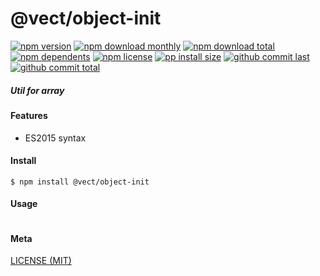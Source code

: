# @vect/object-init

[![npm version][badge-npm-version]][url-npm]
[![npm download monthly][badge-npm-download-monthly]][url-npm]
[![npm download total][badge-npm-download-total]][url-npm]
[![npm dependents][badge-npm-dependents]][url-github]
[![npm license][badge-npm-license]][url-npm]
[![pp install size][badge-pp-install-size]][url-pp]
[![github commit last][badge-github-last-commit]][url-github]
[![github commit total][badge-github-commit-count]][url-github]

[//]: <> (Shields)
[badge-npm-version]: https://flat.badgen.net/npm/v/@vect/object-init
[badge-npm-download-monthly]: https://flat.badgen.net/npm/dm/@vect/object-init
[badge-npm-download-total]:https://flat.badgen.net/npm/dt/@vect/object-init
[badge-npm-dependents]: https://flat.badgen.net/npm/dependents/@vect/object-init
[badge-npm-license]: https://flat.badgen.net/npm/license/@vect/object-init
[badge-pp-install-size]: https://flat.badgen.net/packagephobia/install/@vect/object-init
[badge-github-last-commit]: https://flat.badgen.net/github/last-commit/hoyeungw/vect
[badge-github-commit-count]: https://flat.badgen.net/github/commits/hoyeungw/vect

[//]: <> (Link)
[url-npm]: https://npmjs.org/package/@vect/object-init
[url-pp]: https://packagephobia.now.sh/result?prev=@vect/object-init
[url-github]: https://github.com/hoyeungw/vect

##### Util for array

#### Features

- ES2015 syntax

#### Install
```console
$ npm install @vect/object-init
```

#### Usage
```js
```

#### Meta
[LICENSE (MIT)](LICENSE)

